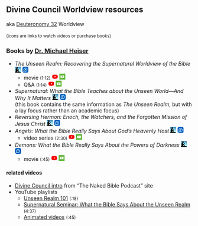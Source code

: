 ## Divine Council Worldview resources

aka [Deuteronomy 32](https://netbible.org/bible/Deuteronomy+32) Worldview

<small>(icons are links to watch videos or purchase books)</small>

### Books by [Dr. Michael Heiser](https://drmsh.com/)

- <cite>The Unseen Realm: Recovering the Supernatural Worldview of the Bible</cite>
    [![‹Amazon Kindle›](../icons/kindle.webp)](https://www.amazon.com/Unseen-Realm-Recovering-Supernatural-Worldview-ebook/dp/B0141QB9XA/)
    [![‹Logos›](../icons/logos.webp)](https://www.logos.com/product/49583/the-unseen-realm-recovering-the-supernatural-worldview-of-the-bible)
    - movie <small>(<time datetime="PT1H12M">1:12</time>)</small>
        [![‹YouTube›](../icons/youtube.webp)](https://www.youtube.com/watch?v=2QM7anD5vSI)
        [![‹FaithlifeTV›](../icons/faithlife_tv.webp)](https://faithlifetv.com/media/701635)
    - Q&A <small>(<time datetime="PT1H14M">1:14</time>)</small>
        [![‹YouTube›](../icons/youtube.webp)](https://www.youtube.com/watch?v=oHXLnxlpZ1s)
        [![‹FaithlifeTV›](../icons/faithlife_tv.webp)](https://faithlifetv.com/media/695391)
- <cite>Supernatural: What the Bible Teaches about the Unseen World—And Why It Matters</cite>
    [![‹Amazon Kindle›](../icons/kindle.webp)](https://www.amazon.com/Supernatural-Bible-Teaches-Unseen-Matters-ebook/dp/B016LT2YHA/)
    [![‹Logos›](../icons/logos.webp)](https://www.logos.com/product/53263/supernatural-what-the-bible-teaches-about-the-unseen-world-and-why-it-matters)\
    (this book contains the same information as <cite>The Unseen Realm</cite>, but with a lay focus rather than an academic focus)
- <cite>Reversing Hermon: Enoch, the Watchers, and the Forgotten Mission of Jesus Christ</cite>
    [![‹Amazon Kindle›](../icons/kindle.webp)](https://www.amazon.com/Reversing-Hermon-Watchers-Forgotten-Mission-ebook/dp/B0723B2Z4S/)
    [![‹Logos›](../icons/logos.webp)](https://www.logos.com/product/144076/reversing-hermon-enoch-the-watchers-and-the-forgotten-mission-of-jesus-christ)
- <cite>Angels: What the Bible Really Says About God’s Heavenly Host</cite>
    [![‹Amazon Kindle›](../icons/kindle.webp)](https://www.amazon.com/Angels-Bible-Really-About-Heavenly-ebook/dp/B07GJWPXC3/)
    [![‹Logos›](../icons/logos.webp)](https://www.logos.com/product/148914/angels-what-the-bible-really-says-about-gods-heavenly-host)
    - video series <small>(<time datetime="PT2H30M">2:30</time>)</small>
        [![‹YouTube›](../icons/youtube.webp)](https://www.youtube.com/playlist?list=PLXkjd_l1xkSR54qBf18i3TFoZDCf4XQl2)
        [![‹FaithlifeTV›](../icons/faithlife_tv.webp)](https://faithlifetv.com/media/898709)
- <cite>Demons: What the Bible Really Says About the Powers of Darkness</cite>
    [![‹Amazon Kindle›](../icons/kindle.webp)](https://www.amazon.com/Demons-Bible-Really-Powers-Darkness-ebook/dp/B088C559H7/)
    [![‹Logos›](../icons/logos.webp)](https://www.logos.com/product/178154/demons-what-the-bible-really-says-about-the-powers-of-darkness)
    - movie <small>(<time datetime="PT45M">:45</time>)</small>
        [![‹YouTube›](../icons/youtube.webp)](https://www.youtube.com/watch?v=H41Lw2YEY74)
        [![‹FaithlifeTV›](../icons/faithlife_tv.webp)](https://faithlifetv.com/media/769727)

#### related videos

- [Divine Council intro](https://nakedbiblepodcast.com/newstarthere/) from “The Naked Bible Podcast” site
- YouTube playlists
    - [Unseen Realm 101](https://www.youtube.com/playlist?list=PL9-E3d1xt1O6W7NjDlqsZ18jSOvKMxqpZ) <small>(<time datetime="PT18M">:18</time>)</small>
    - [Supernatural Seminar: What the Bible Says About the Unseen Realm](https://www.youtube.com/playlist?list=PL9-E3d1xt1O5zI2xExz8gGUoQjvhUtN9x) <small>(<time datetime="PT4H37M">4:37</time>)</small>
    - [Animated videos](https://www.youtube.com/playlist?list=PLwfjUxja_BKfwvToPOvJensysS-PEup_f) <small>(<time datetime="PT45M">:45</time>)</small>
